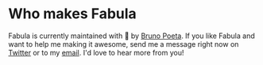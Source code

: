# Who makes Fabula

Fabula is currently maintained with 💙 by <a href="https://www.twitter.com/elpoteta" target="_blank">Bruno Poeta</a>. If you like Fabula and want to help me making it awesome, send me a message right now on <a href="https://www.twitter.com/elpoteta" target="_blank">Twitter</a> or to my <a href="mailto:fabulabruno@gmail.com" target="_blank">email</a>. I'd love to hear more from you!